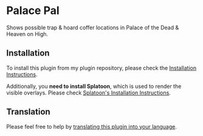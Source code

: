# Palace Pal

Shows possible trap & hoard coffer locations in Palace of the Dead & Heaven on High. 

## Installation

To install this plugin from my plugin repository, please check the
[Installation Instructions](https://github.com/carvelli/Dalamud-Plugins#installation).

Additionally, you **need to install Splatoon**, which is used to render the visible overlays.
Please check [Splatoon's Installation Instructions](https://github.com/NightmareXIV/MyDalamudPlugins#installation).


## Translation

Please feel free to help by [translating this plugin into your language](https://crowdin.com/project/palace-pal).
